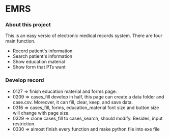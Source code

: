 ﻿# EMRS
### About this project
This is an easy versio of electronic medical records system. There are four main function. 

- Record patient's information
- Search patient's information
- Show education material
- Show form that PTs want

### Develop record
- 0127 => finish education material and forms page.
- 0209 => cases_fill develop in half, this page can create a data folder and case.csv. Moreover, it can fill, clear, keep, and save data.
- 0316 => cases_fill, forms, education_material font size and button size will change with page size.
- 0329 => clone cases_fill to cases_search, should modify. Besides, input restriction.
- 0330 => almost finish every function and make python file into exe file